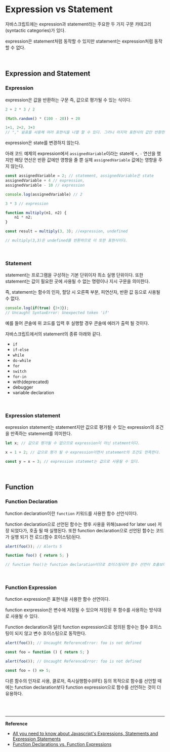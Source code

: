 # Expression vs Statement

자바스크립트에는 expression과 statement라는 주요한 두 가지 구문 카테고리(syntactic categories)가 있다. 

expression은 statement처럼 동작할 수 있지만 statement는 expression처럼 동작할 수 없다.

<br>

## Expression and Statement

### Expression

expression은 값을 반환하는 구문 즉, 값으로 평가될 수 있는 식이다.

```javascript
2 + 2 * 3 / 2

(Math.random() * (100 - 20)) + 20

1+1, 2+2, 3+3
// "," 쉼표를 사용해 여러 표현식을 나열 할 수 있다. 그러나 마지막 표현식의 값만 반환한다.
```

expression은 state를 변경하지 않는다. 

아래 코드 예제의 expression에서 `assignedVariable`이라는 state에 `+`, `-` 연산을 했지만 해당 연산은 반환 값에만 영향을 줄 뿐 실제 `assignedVariable` 값에는 영향을 주지 않는다.

```javascript
const assignedVariable = 2; // statement, assignedVariable은 state
assignedVariable + 4 // expression, 
assignedVariable - 10 // expression

console.log(assignedVariable) // 2
```

```javascript
3 * 3 // expression

function multiply(n1, n2) {
	n1 * n2;
}

const result = multiply(3, 3); //expression, undefined

// multiply(3,3)은 undefined를 반환하므로 이 또한 표현식이다.
```

<br>

### Statement

statement는 프로그램을 구성하는 기본 단위이자 최소 실행 단위이다. 또한 statement는 값이 필요한 곳에 사용될 수 없는 명령이나 지시 구문을 의미한다. 

즉, statement는 함수의 인자,  할당 시 오른쪽 부분, 피연산자, 반환 값 등으로 사용될 수 없다. 

```javascript
console.log(if(true) {3+3}); 
// Uncaught SyntaxError: Unexpected token 'if'
```

예를 들어 콘솔에 위 코드를 입력 후 실행할 경우 콘솔에 에러가 출력 될 것이다. 

자바스크립트에서의 statement의 종류 아래와 같다.

- `if`
- `if-else`
- `while`
- `do-while`
- `for`
- `switch`
- `for-in`
- with(deprecated)
- debugger
- variable declaration

<br>

### Expression statement

expression statement는 statement지만 값으로 평가될 수 있는 expression의 조건을 만족하는 statement를 의미한다.

```js
let x; // 값으로 평가될 수 없으므로 expression이 아닌 statment이다.

x = 1 + 2; // 값으로 평가 될 수 expression이면서 statement의 조건도 만족한다.

const y = x = 3; // expression statemet는 값으로 사용될 수 있다.
```

<br>

## Function

### Function Declaration

function declaration이란 `function` 키워드를 사용한 함수 선언식이다.

function declaration으로 선언된 함수는 향후 사용을 위해(saved for later use) 저장 되었다가, 호출 될 때 실행된다. 또한 function declaration으로 선언된 함수는 코드가 실행 되기 전 로드(함수 호이스팅)된다.

```javascript
alert(foo()); // Alerts 5

function foo() { return 5; }

// function foo()는 function declaration이므로 호이스팅되어 함수 선언이 호출보다 뒷 라인에 위치하더라도 정상적으로 실행된다.
```

<br>

### Function Expression

function expression은 표현식을 사용한 함수 선언이다.

function exrpression은 변수에 저장될 수 있으며 저장된 후 함수를 사용하는 방식대로 사용될 수 있다.

Function declaration과 달리 function expression으로 정의된 함수는 함수 호이스팅이 되지 않고 변수 호이스팅으로 동작한다.

```javascript
alert(foo()); // Uncaught ReferenceError: foo is not defined

const foo = function () { return 5; }
```

```js
alert(foo()); // Uncaught ReferenceError: foo is not defined

const foo = () => 5;
```

다른 함수의 인자로 사용, 클로저, 즉시실행함수(IIFE) 등의 목적으로 함수를 선언할 때에는 function declaration보다 function expression으로 함수를 선언하는 것이 더 유용하다.

<br>

<br>


------

**Reference**

- [All you need to know about Javascript's Expressions, Statements and Expression Statements](https://dev.to/promhize/javascript-in-depth-all-you-need-to-know-about-expressions-statements-and-expression-statements-5k2)
- [Function Declarations vs. Function Expressions](https://medium.com/@mandeep1012/function-declarations-vs-function-expressions-b43646042052)